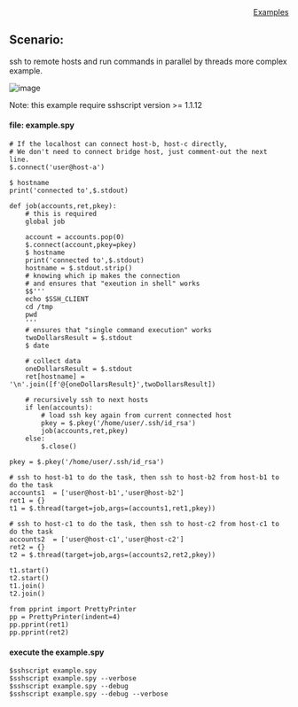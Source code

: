 <div style="text-align:right"><a href="./index">Examples</a></div>

## Scenario:
ssh to remote hosts and run commands in parallel by threads more complex example.

![image](https://user-images.githubusercontent.com/4695577/183380792-86ceae61-3b8e-422f-bb76-834ea55cc893.png)

Note: this example require sshscript version >= 1.1.12

#### file: example.spy 
```
# If the localhost can connect host-b, host-c directly, 
# We don't need to connect bridge host, just comment-out the next line.
$.connect('user@host-a')

$ hostname
print('connected to',$.stdout)

def job(accounts,ret,pkey):
    # this is required
    global job
    
    account = accounts.pop(0)
    $.connect(account,pkey=pkey)
    $ hostname
    print('connected to',$.stdout)    
    hostname = $.stdout.strip()
    # knowing which ip makes the connection
    # and ensures that "exeution in shell" works
    $$'''
    echo $SSH_CLIENT
    cd /tmp
    pwd
    '''
    # ensures that "single command execution" works    
    twoDollarsResult = $.stdout
    $ date

    # collect data
    oneDollarsResult = $.stdout
    ret[hostname] = '\n'.join([f'@{oneDollarsResult}',twoDollarsResult])

    # recursively ssh to next hosts
    if len(accounts):
        # load ssh key again from current connected host
        pkey = $.pkey('/home/user/.ssh/id_rsa')
        job(accounts,ret,pkey)
    else:
        $.close()

pkey = $.pkey('/home/user/.ssh/id_rsa')

# ssh to host-b1 to do the task, then ssh to host-b2 from host-b1 to do the task
accounts1  = ['user@host-b1','user@host-b2']
ret1 = {}
t1 = $.thread(target=job,args=(accounts1,ret1,pkey))

# ssh to host-c1 to do the task, then ssh to host-c2 from host-c1 to do the task
accounts2  = ['user@host-c1','user@host-c2']
ret2 = {}
t2 = $.thread(target=job,args=(accounts2,ret2,pkey))

t1.start()
t2.start()
t1.join()
t2.join()

from pprint import PrettyPrinter
pp = PrettyPrinter(indent=4)
pp.pprint(ret1)
pp.pprint(ret2)
```

#### execute the example.spy 
```
$sshscript example.spy
$sshscript example.spy --verbose
$sshscript example.spy --debug
$sshscript example.spy --debug --verbose
```
